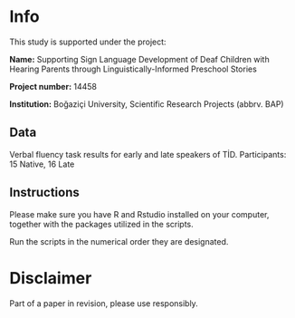 # Info
This study is supported under the project:

**Name:** Supporting Sign Language Development of Deaf Children with Hearing Parents through Linguistically-Informed Preschool Stories

**Project number:** 14458

**Institution:** Boğaziçi University, Scientific Research Projects (abbrv. BAP)

## Data
Verbal fluency task results for early and late speakers of TİD. Participants: 15 Native, 16 Late

## Instructions
Please make sure you have R and Rstudio installed on your computer, together with the packages utilized in the scripts.

Run the scripts in the numerical order they are designated. 

# Disclaimer
Part of a paper in revision, please use responsibly.
